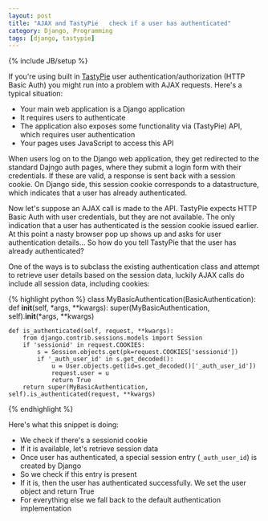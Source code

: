 ```yaml
---
layout: post
title: "AJAX and TastyPie   check if a user has authenticated"
category: Django, Programming
tags: [django, tastypie]
---
```

{% include JB/setup %}

If you're using built in [TastyPie](https://github.com/toastdriven/django-tastypie) user authentication/authorization (HTTP Basic Auth) you might run into a problem with AJAX requests. Here's a typical situation:

* Your main web application is a Django application
* It requires users to authenticate
* The application also exposes some functionality via (TastyPie) API, which requires user authentication
* Your pages uses JavaScript to access this API

When users log on to the Django web application, they get redirected to the standard Dajngo auth pages, where they submit a login form with their credentials. If these are valid, a response is sent back with a session cookie. On Django side, this session cookie corresponds to a datastructure, which indicates that a user has already authenticated.

Now let's suppose an AJAX call is made to the API. TastyPie expects HTTP Basic Auth with user credentials, but they are not available. The only indication that a user has authenticated is the session cookie issued earlier. At this point a nasty browser pop up shows up and asks for user authentication details... So how do you tell TastyPie that the user has already authenticated?

One of the ways is to subclass the existing authentication class and attempt to retrieve user details based on the session data, luckily AJAX calls do include all session data, including cookies:

{% highlight python %}
class MyBasicAuthentication(BasicAuthentication):
    def __init__(self, *args, **kwargs):
        super(MyBasicAuthentication, self).__init__(*args, **kwargs)
 
    def is_authenticated(self, request, **kwargs):
        from django.contrib.sessions.models import Session
        if 'sessionid' in request.COOKIES:
            s = Session.objects.get(pk=request.COOKIES['sessionid'])
            if '_auth_user_id' in s.get_decoded():
                u = User.objects.get(id=s.get_decoded()['_auth_user_id'])
                request.user = u
                return True
        return super(MyBasicAuthentication, self).is_authenticated(request, **kwargs)

{% endhighlight %}

Here's what this snippet is doing:

* We check if there's a sessionid cookie
* If it is available, let's retrieve session data
* Once user has authenticated, a special session entry (`_auth_user_id`) is created by Django
* So we check if this entry is present
* If it is, then the user has authenticated successfully. We set the user object and return True
* For everything else we fall back to the default authentication implementation

